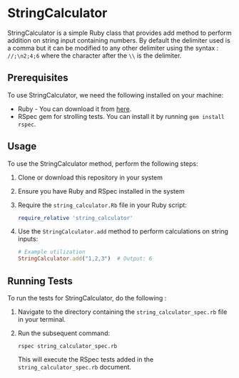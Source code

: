# StringCalculator

StringCalculator is a simple Ruby class that provides add method to perform addition on string input containing numbers. By default the delimiter used is a comma but it can be modified to  any other delimiter using the syntax : `//;\n2;4;6` where the character after the `\\` is the delimiter.

## Prerequisites

To use StringCalculator, we need the following installed on your machine:

- Ruby - You can download it from [here](https://www.Ruby-lang.Org/en/downloads/).
- RSpec gem for strolling tests. You can install it by running `gem install rspec`.

## Usage

To use the StringCalculator method, perform the following steps:

1. Clone or download this repository in your system
2. Ensure you have Ruby and RSpec installed in the system
3. Require the `string_calculator.Rb` file in your Ruby script:

    ```ruby
    require_relative 'string_calculator'
    ```

4. Use the `StringCalculator.add` method to perform calculations on string inputs:

    ```ruby
    # Example utilization
    StringCalculator.add("1,2,3")  # Output: 6
    ```

## Running Tests

To run the tests for StringCalculator, do the following : 

1. Navigate to the directory containing the `string_calculator_spec.rb` file in your terminal.
2. Run the subsequent command:

    ```
    rspec string_calculator_spec.rb
    ```

    This will execute the RSpec tests added in the `string_calculator_spec.rb` document.
